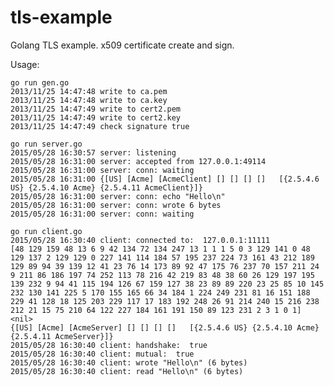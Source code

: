 tls-example
===========

Golang TLS example. x509 certificate create and sign.

Usage:


    go run gen.go
    2013/11/25 14:47:48 write to ca.pem
    2013/11/25 14:47:48 write to ca.key
    2013/11/25 14:47:49 write to cert2.pem
    2013/11/25 14:47:49 write to cert2.key
    2013/11/25 14:47:49 check signature true
    
    go run server.go
    2015/05/28 16:30:57 server: listening
    2015/05/28 16:31:00 server: accepted from 127.0.0.1:49114
    2015/05/28 16:31:00 server: conn: waiting
    2015/05/28 16:31:00 {[US] [Acme] [AcmeClient] [] [] [] []   [{2.5.4.6 US} {2.5.4.10 Acme} {2.5.4.11 AcmeClient}]}
    2015/05/28 16:31:00 server: conn: echo "Hello\n"
    2015/05/28 16:31:00 server: conn: wrote 6 bytes
    2015/05/28 16:31:00 server: conn: waiting
      
    go run client.go
    2015/05/28 16:30:40 client: connected to:  127.0.0.1:11111
    [48 129 159 48 13 6 9 42 134 72 134 247 13 1 1 1 5 0 3 129 141 0 48 129 137 2 129 129 0 227 141 114 184 57 195 237 224 73 161 43 212 189 129 89 94 39 139 12 41 23 76 14 173 89 92 47 175 76 237 70 157 211 24 9 211 86 186 197 74 252 113 78 216 42 219 83 48 38 60 26 129 197 195 139 232 9 94 41 115 194 126 67 159 127 38 23 89 89 220 23 25 85 10 145 232 130 141 225 5 170 155 165 66 34 184 1 224 249 231 81 16 151 188 229 41 128 18 125 203 229 117 17 183 192 248 26 91 214 240 15 216 238 212 21 15 75 210 64 122 227 184 161 191 150 89 123 231 2 3 1 0 1] <nil>
    {[US] [Acme] [AcmeServer] [] [] [] []   [{2.5.4.6 US} {2.5.4.10 Acme} {2.5.4.11 AcmeServer}]}
    2015/05/28 16:30:40 client: handshake:  true
    2015/05/28 16:30:40 client: mutual:  true
    2015/05/28 16:30:40 client: wrote "Hello\n" (6 bytes)
    2015/05/28 16:30:40 client: read "Hello\n" (6 bytes)
